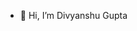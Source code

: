 - 👋 Hi, I’m Divyanshu Gupta 


<!---
guptadj/guptadj is a ✨ special ✨ repository because its `README.md` (this file) appears on your GitHub profile.
You can click the Preview link to take a look at your changes.
--->

